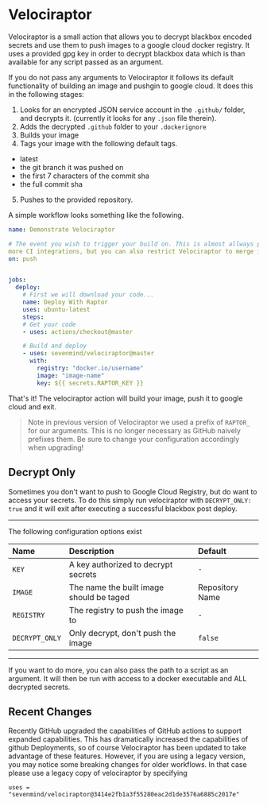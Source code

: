 # Velociraptor

Velociraptor is a small action that allows you to decrypt blackbox encoded
secrets and use them to push images to a google cloud docker registry. It
uses a provided gpg key in order to decrypt blackbox data which is than
available for any script passed as an argument.

If you do not pass any arguments to Velociraptor it follows its default
functionality of building an image and pushgin to google cloud. It does this in
the following stages:

1. Looks for an encrypted JSON service account in the `.github/` folder, and
   decrypts it. (currently it looks for any `.json` file therein).
2. Adds the decrypted `.github` folder to your `.dockerignore`
3. Builds your image
4. Tags your image with the following default tags.
- latest
- the git branch it was pushed on
- the first 7 characters of the commit sha
- the full commit sha
5. Pushes to the provided repository.


A simple workflow looks something like the following.

```yaml
name: Demonstrate Velociraptor

# The event you wish to trigger your build on. This is almost allways push for
more CI integrations, but you can also restrict Velociraptor to merge if you wish.
on: push


jobs:
  deploy:
    # First we will download your code...
    name: Deploy With Raptor
    uses: ubuntu-latest
    steps:
    # Get your code
    - uses: actions/checkout@master

    # Build and deploy
    - uses: sevenmind/velociraptor@master
      with:
        registry: "docker.io/username"
        image: "image-name"
        key: ${{ secrets.RAPTOR_KEY }}
```

That's it! The velociraptor action will build your image, push it to google
cloud and exit.


> Note in previous version of Velociraptor we used a prefix of `RAPTOR_` for our
> arguments. This is no longer necessary as GitHub naively prefixes them. Be
> sure to change your configuration accordingly when upgrading!

## Decrypt Only

Sometimes you don't want to push to Google Cloud Registry, but do want to access
your secrets. To do this simply run velociraptor with `DECRYPT_ONLY: true` and
it will exit after executing a successful blackbox post deploy.

---

The following configuration options exist

| Name           | Description                             | Default         |
|:---------------|:----------------------------------------|:----------------|
| `KEY`          | A key authorized to decrypt secrets     | `-`             |
| `IMAGE`        | The name the built image should be taged| Repository Name |
| `REGISTRY`     | The registry to push the image to       | `-`             |
| `DECRYPT_ONLY` | Only decrypt, don't push the image      | `false`         |

---

If you want to do more, you can also pass the path to a script as an argument.
It will then be run with access to a docker executable and ALL decrypted
secrets.


## Recent Changes

Recently GitHub upgraded the capabilities of GitHub actions to support expanded
capabilities. This has dramatically increased the capabilities of github
Deployments, so of course Velociraptor has been updated to take advantage of
these features. However, if you are using a legacy version, you may notice some
breaking changes for older workflows. In that case please use a legacy copy of
velociraptor by specifying

```hcl
uses = "sevenmind/velociraptor@3414e2fb1a3f55280eac2d1de3576a6885c2017e"
```
